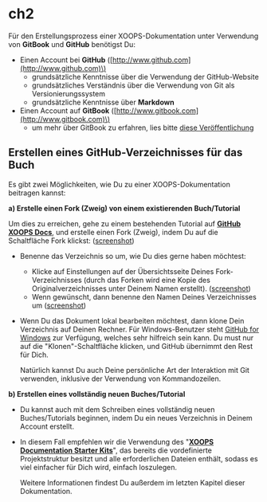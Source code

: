 # ch2

Für den Erstellungsprozess einer XOOPS-Dokumentation unter Verwendung von **GitBook** und **GitHub** benötigst Du:

* Einen Account bei **GitHub** \([http://www.github.com](http://www.github.com)\)
  * grundsätzliche Kenntnisse über die Verwendung der GitHub-Website
  * grundsätzliches Verständnis über die Verwendung von Git als Versionierungssystem
  * grundsätzliche Kenntnisse über **Markdown** 
* Einen Account auf **GitBook** \([http://www.gitbook.com](http://www.gitbook.com)\)
  * um mehr über GitBook zu erfahren, lies bitte [diese Veröffentlichung](http://help.gitbook.io/)

## Erstellen eines GitHub-Verzeichnisses für das Buch

Es gibt zwei Möglichkeiten, wie Du zu einer XOOPS-Dokumentation beitragen kannst:

**a\) Erstelle einen Fork \(Zweig\) von einem existierenden Buch/Tutorial**

Um dies zu erreichen, gehe zu einem bestehenden Tutorial auf [**GitHub XOOPS Docs**](https://github.com/XoopsDocs), und erstelle einen Fork \(Zweig\), indem Du auf die Schaltfläche Fork klickst: \([screenshot](http://mrm-screen.s3.amazonaws.com/MrMaksimizegitbookstarterkit_20140707_085000_20140707_085006.png)\)

* Benenne das Verzeichnis so um, wie Du dies gerne haben möchtest:
  * Klicke auf Einstellungen auf der Übersichtsseite Deines Fork-Verzeichnisses \(durch das Forken wird eine Kopie des Originalverzeichnisses unter Deinem Namen erstellt\). \([screenshot](http://mrm-screen.s3.amazonaws.com/MrMaksimizegitbookstarterkit_20140707_100321_20140707_100325.png)\)
  * Wenn gewünscht, dann benenne den Namen Deines Verzeichnisses um \([screenshot](http://mrm-screen.s3.amazonaws.com/Options_20140707_100417_20140707_100421.png)\)
* Wenn Du das Dokument lokal bearbeiten möchtest, dann klone Dein Verzeichnis auf Deinen Rechner. Für Windows-Benutzer steht [GitHub for Windows](https://windows.github.com/) zur Verfügung, welches sehr hilfreich sein kann. Du must nur auf die "Klonen"-Schaltfläche klicken, und GitHub übernimmt den Rest für Dich.

  Natürlich kannst Du auch Deine persönliche Art der Interaktion mit Git verwenden, inklusive der Verwendung von Kommandozeilen.

**b\) Erstellen eines vollständig neuen Buches/Tutorial**

* Du kannst auch mit dem Schreiben eines vollständig neuen Buches/Tutorials beginnen, indem Du ein neues Verzeichnis in Deinem Account erstellt.
* In diesem Fall empfehlen wir die Verwendung des "[**XOOPS Documentation Starter Kits**](https://github.com/XoopsDocs/gitbook-starterkit)", das bereits die vordefinierte Projektstruktur besitzt und alle erforderlichen Dateien enthält, sodass es viel einfacher für Dich wird, einfach loszulegen.

  Weitere Informationen findest Du außerdem im letzten Kapitel dieser Dokumentation.

